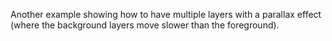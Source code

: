 Another example showing how to have multiple layers with a parallax effect (where the background layers move slower than the foreground).